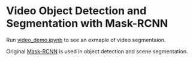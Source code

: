 # Video Object Detection and Segmentation with Mask-RCNN

Run [video_demo.ipynb](samples/video_demo.ipynb) to see an exmaple of video segmentaion.

Original [Mask-RCNN](https://github.com/matterport/Mask_RCNN) is used in object detection and scene segmentation.
